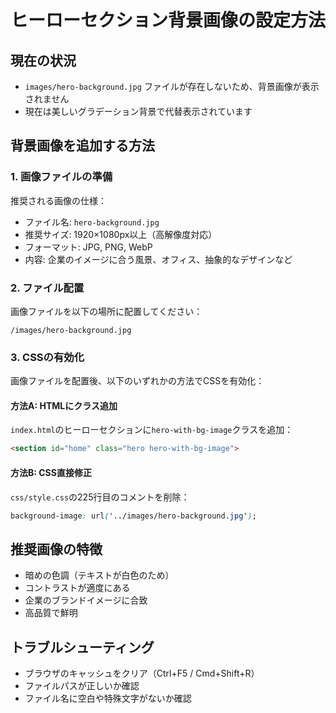 # ヒーローセクション背景画像の設定方法

## 現在の状況
- `images/hero-background.jpg` ファイルが存在しないため、背景画像が表示されません
- 現在は美しいグラデーション背景で代替表示されています

## 背景画像を追加する方法

### 1. 画像ファイルの準備
推奨される画像の仕様：
- ファイル名: `hero-background.jpg`
- 推奨サイズ: 1920×1080px以上（高解像度対応）
- フォーマット: JPG, PNG, WebP
- 内容: 企業のイメージに合う風景、オフィス、抽象的なデザインなど

### 2. ファイル配置
画像ファイルを以下の場所に配置してください：
```
/images/hero-background.jpg
```

### 3. CSSの有効化
画像ファイルを配置後、以下のいずれかの方法でCSSを有効化：

#### 方法A: HTMLにクラス追加
`index.html`のヒーローセクションに`hero-with-bg-image`クラスを追加：
```html
<section id="home" class="hero hero-with-bg-image">
```

#### 方法B: CSS直接修正
`css/style.css`の225行目のコメントを削除：
```css
background-image: url('../images/hero-background.jpg');
```

## 推奨画像の特徴
- 暗めの色調（テキストが白色のため）
- コントラストが適度にある
- 企業のブランドイメージに合致
- 高品質で鮮明

## トラブルシューティング
- ブラウザのキャッシュをクリア（Ctrl+F5 / Cmd+Shift+R）
- ファイルパスが正しいか確認
- ファイル名に空白や特殊文字がないか確認